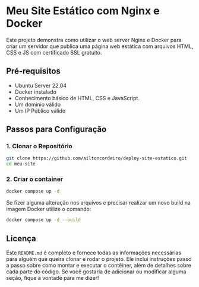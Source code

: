 # Meu Site Estático com Nginx e Docker

Este projeto demonstra como utilizar o web server Nginx e Docker para criar um servidor que publica uma página web estática com arquivos HTML, CSS e JS com certificado SSL gratuito.


## Pré-requisitos

- Ubuntu Server 22.04
- Docker instalado
- Conhecimento básico de HTML, CSS e JavaScript.
- Um dominio válido
- Um IP Público válido

## Passos para Configuração

### 1. Clonar o Repositório

```bash
git clone https://github.com/ailtoncordeiro/deploy-site-estatico.git
cd meu-site
```

### 2. Criar o container

```bash
docker compose up -d
```

Se fizer alguma alteração nos arquivos e precisar realizar um novo build na imagem Docker utilize o comando:

```bash
docker compose up -d --build
```


## Licença

Este `README.md` é completo e fornece todas as informações necessárias para alguém que queira clonar e rodar o projeto. Ele inclui instruções passo a passo sobre como montar e executar o contêiner, além de detalhes sobre cada parte do código. Se você gostaria de adicionar ou modificar alguma seção, fique à vontade para me dizer!
